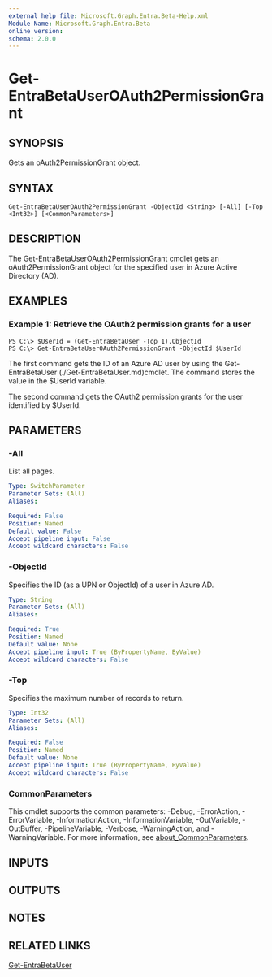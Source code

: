 ```yaml
---
external help file: Microsoft.Graph.Entra.Beta-Help.xml
Module Name: Microsoft.Graph.Entra.Beta
online version:
schema: 2.0.0
---
```


# Get-EntraBetaUserOAuth2PermissionGrant

## SYNOPSIS
Gets an oAuth2PermissionGrant object.

## SYNTAX

```
Get-EntraBetaUserOAuth2PermissionGrant -ObjectId <String> [-All] [-Top <Int32>] [<CommonParameters>]
```

## DESCRIPTION
The Get-EntraBetaUserOAuth2PermissionGrant cmdlet gets an oAuth2PermissionGrant object for the specified user in Azure Active Directory (AD).

## EXAMPLES

### Example 1: Retrieve the OAuth2 permission grants for a user
```
PS C:\> $UserId = (Get-EntraBetaUser -Top 1).ObjectId
PS C:\> Get-EntraBetaUserOAuth2PermissionGrant -ObjectId $UserId
```

The first command gets the ID of an Azure AD user by using the Get-EntraBetaUser (./Get-EntraBetaUser.md)cmdlet. 
The command stores the value in the $UserId variable.

The second command gets the OAuth2 permission grants for the user identified by $UserId.

## PARAMETERS

### -All
List all pages.

```yaml
Type: SwitchParameter
Parameter Sets: (All)
Aliases:

Required: False
Position: Named
Default value: False
Accept pipeline input: False
Accept wildcard characters: False
```
### -ObjectId
Specifies the ID (as a UPN or ObjectId) of a user in Azure AD.

```yaml
Type: String
Parameter Sets: (All)
Aliases:

Required: True
Position: Named
Default value: None
Accept pipeline input: True (ByPropertyName, ByValue)
Accept wildcard characters: False
```

### -Top
Specifies the maximum number of records to return.

```yaml
Type: Int32
Parameter Sets: (All)
Aliases:

Required: False
Position: Named
Default value: None
Accept pipeline input: True (ByPropertyName, ByValue)
Accept wildcard characters: False
```

### CommonParameters
This cmdlet supports the common parameters: -Debug, -ErrorAction, -ErrorVariable, -InformationAction, -InformationVariable, -OutVariable, -OutBuffer, -PipelineVariable, -Verbose, -WarningAction, and -WarningVariable. For more information, see [about_CommonParameters](https://go.microsoft.com/fwlink/?LinkID=113216).

## INPUTS

## OUTPUTS

## NOTES

## RELATED LINKS

[Get-EntraBetaUser]()

